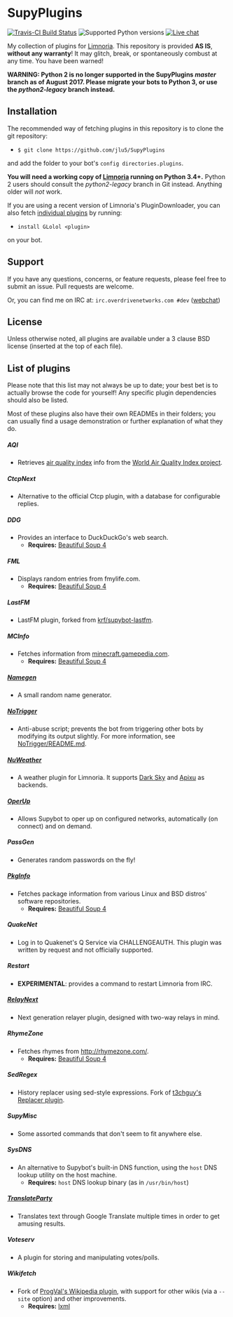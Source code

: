 # SupyPlugins

[webchatlink]: https://webchat.overdrivenetworks.com/?channels=dev

[![Travis-CI Build Status](https://travis-ci.org/jlu5/SupyPlugins.svg?branch=master)](https://travis-ci.org/jlu5/SupyPlugins)
![Supported Python versions](https://img.shields.io/badge/python-3.4%20and%20later-blue.svg)
[![Live chat](https://img.shields.io/badge/IRC-live%20chat%20%C2%BB-green.svg)][webchatlink]

My collection of plugins for [Limnoria](https://github.com/ProgVal/Limnoria). This repository is provided **AS IS**, **without any warranty**! It may glitch, break, or spontaneously combust at any time. You have been warned!

**WARNING: Python 2 is no longer supported in the SupyPlugins *master* branch as of August 2017. Please migrate your bots to Python 3, or use the *python2-legacy* branch instead.**

## Installation
The recommended way of fetching plugins in this repository is to clone the git repository:

* `$ git clone https://github.com/jlu5/SupyPlugins`

and add the folder to your bot's `config directories.plugins`.

**You will need a working copy of [Limnoria](https://github.com/ProgVal/Limnoria) running on Python 3.4+.** Python 2 users should consult the *python2-legacy* branch in Git instead. Anything older will *not* work.

If you are using a recent version of Limnoria's PluginDownloader, you can also fetch [individual plugins](#list-of-plugins) by running:

* `install GLolol <plugin>`

on your bot.

## Support
If you have any questions, concerns, or feature requests, please feel free to submit an issue. Pull requests are welcome.

Or, you can find me on IRC at: `irc.overdrivenetworks.com #dev` ([webchat][webchatlink])

## License
Unless otherwise noted, all plugins are available under a 3 clause BSD license (inserted at the top of each file).

## List of plugins
Please note that this list may not always be up to date; your best bet is to actually browse the code for yourself! Any specific plugin dependencies should also be listed.

Most of these plugins also have their own READMEs in their folders; you can usually find a usage demonstration or further explanation of what they do.

##### AQI
- Retrieves [air quality index](https://en.wikipedia.org/wiki/Air_quality_index) info from the [World Air Quality Index project](https://aqicn.org).

##### CtcpNext
- Alternative to the official Ctcp plugin, with a database for configurable replies.

##### DDG
- Provides an interface to DuckDuckGo's web search.
   - **Requires:** [Beautiful Soup 4](http://www.crummy.com/software/BeautifulSoup/bs4/doc/)

##### FML
- Displays random entries from fmylife.com.
   - **Requires:** [Beautiful Soup 4](http://www.crummy.com/software/BeautifulSoup/bs4/doc/)

##### LastFM
- LastFM plugin, forked from [krf/supybot-lastfm](https://github.com/krf/supybot-lastfm).

##### MCInfo
- Fetches information from [minecraft.gamepedia.com](https://minecraft.gamepedia.com/).
   - **Requires:** [Beautiful Soup 4](http://www.crummy.com/software/BeautifulSoup/bs4/doc/)

##### [Namegen](Namegen/README.md)
- A small random name generator.

##### [NoTrigger](NoTrigger/README.md)
- Anti-abuse script; prevents the bot from triggering other bots by modifying its output slightly. For more information, see [NoTrigger/README.md](NoTrigger/README.md).

##### [NuWeather](NuWeather/README.md)
- A weather plugin for Limnoria. It supports [Dark Sky](https://darksky.net) and [Apixu](https://www.apixu.com/) as backends.

##### [OperUp](OperUp/README.md)
- Allows Supybot to oper up on configured networks, automatically (on connect) and on demand.

##### PassGen
- Generates random passwords on the fly!

##### [PkgInfo](PkgInfo/README.md)
- Fetches package information from various Linux and BSD distros' software repositories.
   - **Requires:** [Beautiful Soup 4](http://www.crummy.com/software/BeautifulSoup/bs4/doc/)

##### QuakeNet
- Log in to Quakenet's Q Service via CHALLENGEAUTH. This plugin was written by request and not officially supported.

##### Restart
- **EXPERIMENTAL**: provides a command to restart Limnoria from IRC.

##### [RelayNext](RelayNext/README.md)
- Next generation relayer plugin, designed with two-way relays in mind.

##### RhymeZone
- Fetches rhymes from http://rhymezone.com/.
   - **Requires:** [Beautiful Soup 4](http://www.crummy.com/software/BeautifulSoup/bs4/doc/)

##### SedRegex
- History replacer using sed-style expressions. Fork of [t3chguy's Replacer plugin](https://github.com/t3chguy/Limnoria-Plugins/tree/master/Replacer).

##### SupyMisc
- Some assorted commands that don't seem to fit anywhere else.

##### SysDNS
- An alternative to Supybot's built-in DNS function, using the `host` DNS lookup utility on the host machine.
    * **Requires:** `host` DNS lookup binary (as in `/usr/bin/host`)

##### [TranslateParty](TranslateParty/README.md)
- Translates text through Google Translate multiple times in order to get amusing results.

##### Voteserv
- A plugin for storing and manipulating votes/polls.

##### Wikifetch
- Fork of [ProgVal's Wikipedia plugin](https://github.com/ProgVal/Supybot-plugins), with support for other wikis (via a `--site` option) and other improvements.
   - **Requires:** [lxml](https://lxml.de/installation.html)
